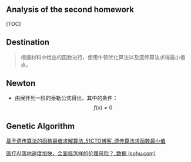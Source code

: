## Analysis of the second homework

[TOC]

## Destination

> 根据材料中给出的函数进行，使用牛顿优化算法以及遗传算法求得最小值点。

## Newton

 - 由展开到一阶的泰勒公式得出，其中的条件：
   $$
   f(x)\ne 0
   $$
   



## Genetic Algorithm

[基于遗传算法的函数最值求解算法_51CTO博客_遗传算法求函数最小值](https://blog.51cto.com/u_15127585/2670728)

[医疗AI落地速度加快，会面临怎样的伦理风险？_数据 (sohu.com)](https://www.sohu.com/na/416421452_139908)



